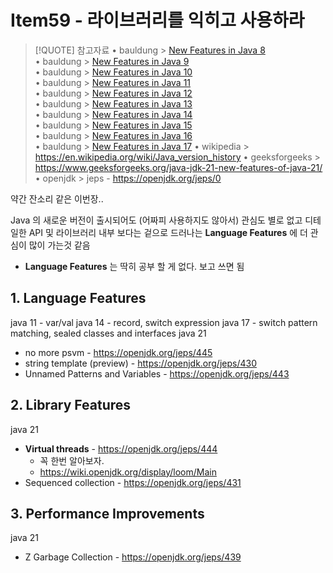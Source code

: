 # Item59 - 라이브러리를 익히고 사용하라


> [!QUOTE] 참고자료
> •  bauldung > [New Features in Java 8](https://www.baeldung.com/java-8-new-features)  
> •  bauldung > [New Features in Java 9](https://www.baeldung.com/new-java-9)  
> •  bauldung > [New Features in Java 10](https://www.baeldung.com/java-10-overview)  
> •  bauldung > [New Features in Java 11](https://www.baeldung.com/java-11-new-features)  
> •  bauldung > [New Features in Java 12](https://www.baeldung.com/java-12-new-features)  
> •  bauldung > [New Features in Java 13](https://www.baeldung.com/java-13-new-features)  
> •  bauldung > [New Features in Java 14](https://www.baeldung.com/java-14-new-features)  
> •  bauldung > [New Features in Java 15](https://www.baeldung.com/java-15-new)  
> •  bauldung > [New Features in Java 16](https://www.baeldung.com/java-16-new-features)  
> •  bauldung > [New Features in Java 17](https://www.baeldung.com/java-17-new-features)
> • wikipedia > https://en.wikipedia.org/wiki/Java_version_history
> • geeksforgeeks > https://www.geeksforgeeks.org/java-jdk-21-new-features-of-java-21/
> • openjdk > jeps - https://openjdk.org/jeps/0

약간 잔소리 같은 이번장..

Java 의 새로운 버전이 출시되어도 (어짜피 사용하지도 않아서) 관심도 별로 없고 디테일한 API 및 라이브러리 내부 보다는 겉으로 드러나는 **Language Features** 에 더 관심이 많이 가는것 같음

- **Language Features** 는 딱히 공부 할 게 없다. 보고 쓰면 됨

## 1. Language Features

java 11 - var/val
java 14 - record, switch expression
java 17 - switch pattern matching,  sealed classes and interfaces
java 21 
- no more psvm - https://openjdk.org/jeps/445
- string template (preview) - https://openjdk.org/jeps/430
- Unnamed Patterns and Variables - https://openjdk.org/jeps/443

## 2. Library Features

java 21
- **Virtual threads** - https://openjdk.org/jeps/444 
	- 꼭 한번 알아보자.
	- https://wiki.openjdk.org/display/loom/Main
- Sequenced collection - https://openjdk.org/jeps/431

## 3. Performance Improvements

java 21 
- Z Garbage Collection - https://openjdk.org/jeps/439